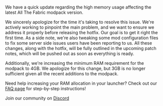 We have a quick update regarding the high memory usage affecting the latest All The Fabric modpack version.

We sincerely apologize for the time it's taking to resolve this issue. We're actively working to pinpoint the main problem, and we want to ensure we address it properly before releasing the hotfix. Our goal is to get it right the first time. As a side note, we're also tweaking some mod configuration files to fix some server side issues users have been reporting to us. All these changes, along with the hotfix, will be fully outlined in the upcoming patch notes, which will be pushed out as soon as everything is ready.

Additionally, we're increasing the minimum RAM requirement for the modpack to 4GB. We apologize for this change, but 3GB is no longer sufficient given all the recent additions to the modpack.

Need help increasing your RAM allocation in your launcher? 
Check out our [FAQ page](https://ampznetwork.com/faq) for step-by-step instructions!

Join our community on [Discord](https://discord.ampznetwork.com)
